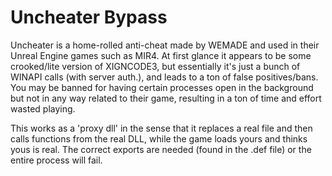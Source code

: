 # Uncheater Bypass

Uncheater is a home-rolled anti-cheat made by WEMADE and used in their Unreal Engine games such as MIR4. At first glance it appears to be some crooked/lite version of XIGNCODE3, but essentially it's just a bunch of WINAPI calls (with server auth.), and leads to a ton of false positives/bans. You may be banned for having certain processes open in the background but not in any way related to their game, resulting in a ton of time and effort wasted playing.  

This works as a 'proxy dll' in the sense that it replaces a real file and then calls functions from the real DLL, while the game loads yours and thinks yous is real. The correct exports are needed (found in the .def file) or the entire process will fail.

